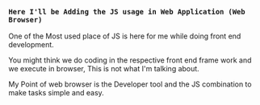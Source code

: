 ### `Here I'll be Adding the JS usage in Web Application (Web Browser)`


One of the Most used place of JS is here for me while doing front end development.

You might think we do coding in the respective front end frame work and we execute in browser, This is not what I'm talking about.

My Point of web browser is the Developer tool and the JS combination to make tasks simple and easy.
